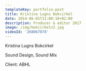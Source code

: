 ```yaml
---
templateKey: portfolio-post
title: Kristina Lugns Bokcirkel
date: 2014-06-01T12:00:10+02:00
description: Producer & editor 2017
image: /img/bokcirkeln2.jpg
videoId: '268067878'
---
```

Kristina Lugns Bokcirkel

Sound Design, Sound Mix

Client: ABHL
